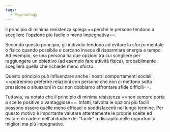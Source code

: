 ```yaml
---
tags:
  - Psychology
---
```

Il principio di minima resistenza spiega ==perché le persone tendono a scegliere l'opzione più facile o meno impegnativa==.

Secondo questo principio, gli individui tendono ad evitare lo sforzo mentale o fisico quando possibile e cercano invece di risparmiare energia e tempo. Ad esempio, se una persona ha due opzioni tra cui scegliere per raggiungere un obiettivo (ad esempio fare attività fisica), probabilmente sceglierà quella che richiede meno sforzo.

Questo principio può influenzare anche i nostri comportamenti sociali: ==potremmo preferire relazioni con persone che non ci mettono sotto pressione o situazioni in cui non dobbiamo affrontare sfide difficili==.

Tuttavia, va notato che il principio di minima resistenza ==non sempre porta a scelte positive o vantaggiose==. Infatti, talvolta le opzioni più facili possono essere quelle meno efficaci o soddisfacenti nel lungo termine. Per questo motivo è importante valutare attentamente le proprie scelte ed evitare di cadere nell'abitudine del "facile" a discapito delle opportunità migliori ma più impegnative.